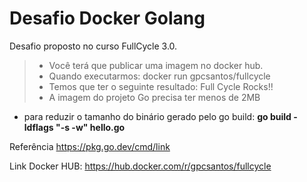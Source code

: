# Desafio Docker Golang

Desafio proposto no curso FullCycle 3.0.

> - Você terá que publicar uma imagem no docker hub. 
> - Quando executarmos: docker run gpcsantos/fullcycle
> - Temos que ter o seguinte resultado: Full Cycle Rocks!!
> - A imagem do projeto Go precisa ter menos de 2MB

- para reduzir o tamanho do binário gerado pelo go build: **go build -ldflags "-s -w" hello.go**

Referência <https://pkg.go.dev/cmd/link>

Link Docker HUB: <https://hub.docker.com/r/gpcsantos/fullcycle>